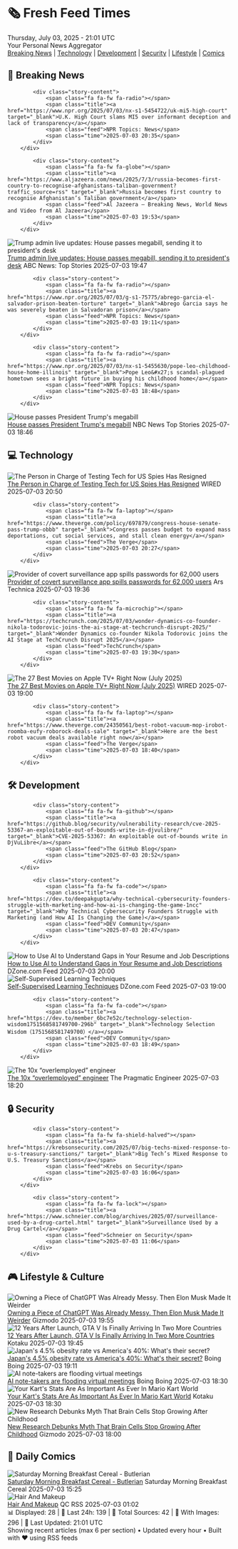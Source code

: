 <!-- Processing 54 RSS feeds at 2025-07-03 21:01:34 UTC -->
<!-- Processing: Dilbert -->
<!-- Processing: Cyanide & Happiness -->
<!-- Processing: Questionable Content -->
<!-- Processing: CNN Top Stories -->
<!-- Processing: BBC World News -->
<!-- Processing: Al Jazeera Breaking News -->
<!-- Processing: NPR News -->
<!-- Processing: Reuters Top News -->
<!-- Processing: The Verge -->
<!-- Processing: O'Reilly Radar -->
<!-- Processing: WIRED -->
<!-- Processing: Dev.to -->
<!-- Processing: DistroWatch -->
<!-- Processing: GitHub Blog -->
<!-- Processing: GitLab Blog -->
<!-- Processing: DZone -->
<!-- Processing: The Pragmatic Engineer -->
<!-- Processing: Lifehacker -->
<!-- Processing: Kotaku -->
<!-- Processing: Boing Boing -->
<!-- Processing: Krebs on Security -->
<!-- Processing: Schneier on Security -->
<!-- Generated 9 new posts out of 22 feeds processed -->
<div class="newspaper-header">
    <h1 class="newspaper-title">🗞️ Fresh Feed Times</h1>
    <div class="newspaper-date">Thursday, July 03, 2025 - 21:01 UTC</div>
    <div class="newspaper-subtitle">Your Personal News Aggregator</div>
</div>

<div class="newspaper-nav">
    <a href="#breaking">Breaking News</a> |
    <a href="#tech">Technology</a> |
    <a href="#dev">Development</a> |
    <a href="#security">Security</a> |
    <a href="#lifestyle">Lifestyle</a> |
    <a href="#webcomics">Comics</a>
</div>

<div class="news-section breaking-news" id="breaking">
<h2 class="section-header">🚨 Breaking News</h2>
<div class="stories-container">
<div class="story">
            
            <div class="story-content">
                <span class="fa fa-fw fa-radio"></span>
                <span class="title"><a href="https://www.npr.org/2025/07/03/nx-s1-5454722/uk-mi5-high-court" target="_blank">U.K. High Court slams MI5 over informant deception and lack of transparency</a></span>
                <span class="feed">NPR Topics: News</span>
                <span class="time">2025-07-03 20:35</span>
            </div>
        </div>
<div class="story">
            
            <div class="story-content">
                <span class="fa fa-fw fa-globe"></span>
                <span class="title"><a href="https://www.aljazeera.com/news/2025/7/3/russia-becomes-first-country-to-recognise-afghanistans-taliban-government?traffic_source=rss" target="_blank">Russia becomes first country to recognise Afghanistan’s Taliban government</a></span>
                <span class="feed">Al Jazeera – Breaking News, World News and Video from Al Jazeera</span>
                <span class="time">2025-07-03 19:53</span>
            </div>
        </div>
<div class="story">
            <img src="https://s.abcnews.com/images/US/house-14-gty-gmh-250703_1751571774339_hpMain_4x3t_384.jpg" alt="Trump admin live updates: House passes megabill, sending it to president&#x27;s desk" class="story-image" loading="lazy" onerror="this.style.display='none'">
            <div class="story-content">
                <span class="fa fa-fw fa-tv"></span>
                <span class="title"><a href="https://abcnews.go.com/US/live-updates/trump-admin-live-updates-senate-begin-big-beautiful/?id=123330663" target="_blank">Trump admin live updates: House passes megabill, sending it to president&#x27;s desk</a></span>
                <span class="feed">ABC News: Top Stories</span>
                <span class="time">2025-07-03 19:47</span>
            </div>
        </div>
<div class="story">
            
            <div class="story-content">
                <span class="fa fa-fw fa-radio"></span>
                <span class="title"><a href="https://www.npr.org/2025/07/03/g-s1-75775/abrego-garcia-el-salvador-prison-beaten-torture" target="_blank">Abrego Garcia says he was severely beaten in Salvadoran prison</a></span>
                <span class="feed">NPR Topics: News</span>
                <span class="time">2025-07-03 19:11</span>
            </div>
        </div>
<div class="story">
            
            <div class="story-content">
                <span class="fa fa-fw fa-radio"></span>
                <span class="title"><a href="https://www.npr.org/2025/07/03/nx-s1-5455630/pope-leo-childhood-house-home-illinois" target="_blank">Pope Leo&#x27;s scandal-plagued hometown sees a bright future in buying his childhood home</a></span>
                <span class="feed">NPR Topics: News</span>
                <span class="time">2025-07-03 18:48</span>
            </div>
        </div>
<div class="story">
            <img src="https://media-cldnry.s-nbcnews.com/image/upload/t_fit_1500w/mpx/2704722219/2025_07/1751568413371_now_daily_b_house_megabill_250703_1920x1080-nrm8sf.jpg" alt="House passes President Trump&#x27;s megabill" class="story-image" loading="lazy" onerror="this.style.display='none'">
            <div class="story-content">
                <span class="fa fa-fw fa-broadcast-tower"></span>
                <span class="title"><a href="https://www.nbcnews.com/now/video/house-passes-president-trump-s-megabill-242669125837" target="_blank">House passes President Trump&#x27;s megabill</a></span>
                <span class="feed">NBC News Top Stories</span>
                <span class="time">2025-07-03 18:46</span>
            </div>
        </div>
</div>
</div>
<div class="news-section tech-news" id="tech">
<h2 class="section-header">💻 Technology</h2>
<div class="stories-container">
<div class="story">
            <img src="https://media.wired.com/photos/6866d9ced7b7c86f646030d4/master/pass/GettyImages-2213769363.jpg" alt="The Person in Charge of Testing Tech for US Spies Has Resigned" class="story-image" loading="lazy" onerror="this.style.display='none'">
            <div class="story-content">
                <span class="fa fa-fw fa-bolt"></span>
                <span class="title"><a href="https://www.wired.com/story/iarpa-director-resigns-odni/" target="_blank">The Person in Charge of Testing Tech for US Spies Has Resigned</a></span>
                <span class="feed">WIRED</span>
                <span class="time">2025-07-03 20:50</span>
            </div>
        </div>
<div class="story">
            
            <div class="story-content">
                <span class="fa fa-fw fa-laptop"></span>
                <span class="title"><a href="https://www.theverge.com/policy/697879/congress-house-senate-pass-trump-obbb" target="_blank">Congress passes budget to expand mass deportations, cut social services, and stall clean energy</a></span>
                <span class="feed">The Verge</span>
                <span class="time">2025-07-03 20:27</span>
            </div>
        </div>
<div class="story">
            <img src="https://cdn.arstechnica.net/wp-content/uploads/2023/02/getty-surveillance-500x500.jpg" alt="Provider of covert surveillance app spills passwords for 62,000 users" class="story-image" loading="lazy" onerror="this.style.display='none'">
            <div class="story-content">
                <span class="fa fa-fw fa-cog"></span>
                <span class="title"><a href="https://arstechnica.com/security/2025/07/provider-of-covert-surveillance-app-spills-passwords-for-62000-users/" target="_blank">Provider of covert surveillance app spills passwords for 62,000 users</a></span>
                <span class="feed">Ars Technica</span>
                <span class="time">2025-07-03 19:36</span>
            </div>
        </div>
<div class="story">
            
            <div class="story-content">
                <span class="fa fa-fw fa-microchip"></span>
                <span class="title"><a href="https://techcrunch.com/2025/07/03/wonder-dynamics-co-founder-nikola-todorovic-joins-the-ai-stage-at-techcrunch-disrupt-2025/" target="_blank">Wonder Dynamics co-founder Nikola Todorovic joins the AI Stage at TechCrunch Disrupt 2025</a></span>
                <span class="feed">TechCrunch</span>
                <span class="time">2025-07-03 19:30</span>
            </div>
        </div>
<div class="story">
            <img src="https://media.wired.com/photos/683e2aab7563d3dfda7e6119/master/pass/Apple-Movie-Guide-Culture-Bono_Stories_Of_Surrender_Photo_0104.jpg" alt="The 27 Best Movies on Apple TV+ Right Now (July 2025)" class="story-image" loading="lazy" onerror="this.style.display='none'">
            <div class="story-content">
                <span class="fa fa-fw fa-bolt"></span>
                <span class="title"><a href="https://www.wired.com/story/best-apple-tv-plus-movies/" target="_blank">The 27 Best Movies on Apple TV+ Right Now (July 2025)</a></span>
                <span class="feed">WIRED</span>
                <span class="time">2025-07-03 19:00</span>
            </div>
        </div>
<div class="story">
            
            <div class="story-content">
                <span class="fa fa-fw fa-laptop"></span>
                <span class="title"><a href="https://www.theverge.com/24350561/best-robot-vacuum-mop-irobot-roomba-eufy-roborock-deals-sale" target="_blank">Here are the best robot vacuum deals available right now</a></span>
                <span class="feed">The Verge</span>
                <span class="time">2025-07-03 18:40</span>
            </div>
        </div>
</div>
</div>
<div class="news-section dev-news" id="dev">
<h2 class="section-header">🛠️ Development</h2>
<div class="stories-container">
<div class="story">
            
            <div class="story-content">
                <span class="fa fa-fw fa-github"></span>
                <span class="title"><a href="https://github.blog/security/vulnerability-research/cve-2025-53367-an-exploitable-out-of-bounds-write-in-djvulibre/" target="_blank">CVE-2025-53367: An exploitable out-of-bounds write in DjVuLibre</a></span>
                <span class="feed">The GitHub Blog</span>
                <span class="time">2025-07-03 20:52</span>
            </div>
        </div>
<div class="story">
            
            <div class="story-content">
                <span class="fa fa-fw fa-code"></span>
                <span class="title"><a href="https://dev.to/deepakgupta/why-technical-cybersecurity-founders-struggle-with-marketing-and-how-ai-is-changing-the-game-1ncc" target="_blank">Why Technical Cybersecurity Founders Struggle with Marketing (and How AI Is Changing the Game)</a></span>
                <span class="feed">DEV Community</span>
                <span class="time">2025-07-03 20:47</span>
            </div>
        </div>
<div class="story">
            <img src="https://dz2cdn1.dzone.com/thumbnail?fid=18489347&w=600" alt="How to Use AI to Understand Gaps in Your Resume and Job Descriptions" class="story-image" loading="lazy" onerror="this.style.display='none'">
            <div class="story-content">
                <span class="fa fa-fw fa-newspaper"></span>
                <span class="title"><a href="https://dzone.com/articles/how-to-use-ai-resumes-job-descriptiption-ats" target="_blank">How to Use AI to Understand Gaps in Your Resume and Job Descriptions</a></span>
                <span class="feed">DZone.com Feed</span>
                <span class="time">2025-07-03 20:00</span>
            </div>
        </div>
<div class="story">
            <img src="https://dz2cdn1.dzone.com/thumbnail?fid=18489782&w=600" alt="Self-Supervised Learning Techniques" class="story-image" loading="lazy" onerror="this.style.display='none'">
            <div class="story-content">
                <span class="fa fa-fw fa-newspaper"></span>
                <span class="title"><a href="https://dzone.com/articles/self-supervised-learning-techniques-visual-tracking" target="_blank">Self-Supervised Learning Techniques</a></span>
                <span class="feed">DZone.com Feed</span>
                <span class="time">2025-07-03 19:00</span>
            </div>
        </div>
<div class="story">
            
            <div class="story-content">
                <span class="fa fa-fw fa-code"></span>
                <span class="title"><a href="https://dev.to/member_6bc7e52c/technology-selection-wisdom1751568581749700-296b" target="_blank">Technology Selection Wisdom（1751568581749700）</a></span>
                <span class="feed">DEV Community</span>
                <span class="time">2025-07-03 18:49</span>
            </div>
        </div>
<div class="story">
            <img src="https://substack-post-media.s3.amazonaws.com/public/images/4cbf8b0a-697f-48ab-ab62-9767cba9904b_1890x1052.png" alt="The 10x “overlemployed” engineer" class="story-image" loading="lazy" onerror="this.style.display='none'">
            <div class="story-content">
                <span class="fa fa-fw fa-wrench"></span>
                <span class="title"><a href="https://newsletter.pragmaticengineer.com/p/the-10x-overlemployed-engineer" target="_blank">The 10x “overlemployed” engineer</a></span>
                <span class="feed">The Pragmatic Engineer</span>
                <span class="time">2025-07-03 18:20</span>
            </div>
        </div>
</div>
</div>
<div class="news-section security-news" id="security">
<h2 class="section-header">🔒 Security</h2>
<div class="stories-container">
<div class="story">
            
            <div class="story-content">
                <span class="fa fa-fw fa-shield-halved"></span>
                <span class="title"><a href="https://krebsonsecurity.com/2025/07/big-techs-mixed-response-to-u-s-treasury-sanctions/" target="_blank">Big Tech’s Mixed Response to U.S. Treasury Sanctions</a></span>
                <span class="feed">Krebs on Security</span>
                <span class="time">2025-07-03 16:06</span>
            </div>
        </div>
<div class="story">
            
            <div class="story-content">
                <span class="fa fa-fw fa-lock"></span>
                <span class="title"><a href="https://www.schneier.com/blog/archives/2025/07/surveillance-used-by-a-drug-cartel.html" target="_blank">Surveillance Used by a Drug Cartel</a></span>
                <span class="feed">Schneier on Security</span>
                <span class="time">2025-07-03 11:06</span>
            </div>
        </div>
</div>
</div>
<div class="news-section lifestyle-news" id="lifestyle">
<h2 class="section-header">🎮 Lifestyle & Culture</h2>
<div class="stories-container">
<div class="story">
            <img src="https://gizmodo.com/app/uploads/2024/11/openai-rawstory-copyright.jpg" alt="Owning a Piece of ChatGPT Was Already Messy. Then Elon Musk Made It Weirder" class="story-image" loading="lazy" onerror="this.style.display='none'">
            <div class="story-content">
                <span class="fa fa-fw fa-computer"></span>
                <span class="title"><a href="https://gizmodo.com/owning-a-piece-of-chatgpt-was-already-messy-then-elon-musk-made-it-weirder-2000623955" target="_blank">Owning a Piece of ChatGPT Was Already Messy. Then Elon Musk Made It Weirder</a></span>
                <span class="feed">Gizmodo</span>
                <span class="time">2025-07-03 19:55</span>
            </div>
        </div>
<div class="story">
            <img src="https://i.kinja-img.com/image/upload/c_fit,q_80,w_636/22fab34109b1ea2fe14298ebcf417b53.jpg" alt="12 Years After Launch, GTA V Is Finally Arriving In Two More Countries" class="story-image" loading="lazy" onerror="this.style.display='none'">
            <div class="story-content">
                <span class="fa fa-fw fa-gamepad"></span>
                <span class="title"><a href="https://kotaku.com/gta-v-officially-launching-in-saudi-arabia-12-years-aft-1851785628" target="_blank">12 Years After Launch, GTA V Is Finally Arriving In Two More Countries</a></span>
                <span class="feed">Kotaku</span>
                <span class="time">2025-07-03 19:45</span>
            </div>
        </div>
<div class="story">
            <img src="https://i0.wp.com/boingboing.net/wp-content/uploads/2025/07/japan-obesity.jpg?fit=1080%2C559&amp;quality=60&amp;ssl=1" alt="Japan&#x27;s 4.5% obesity rate vs America&#x27;s 40%: What&#x27;s their secret?" class="story-image" loading="lazy" onerror="this.style.display='none'">
            <div class="story-content">
                <span class="fa fa-fw fa-arrow-right"></span>
                <span class="title"><a href="https://boingboing.net/2025/07/03/japans-4-5-obesity-rate-vs-americas-40-whats-their-secret.html" target="_blank">Japan&#x27;s 4.5% obesity rate vs America&#x27;s 40%: What&#x27;s their secret?</a></span>
                <span class="feed">Boing Boing</span>
                <span class="time">2025-07-03 19:11</span>
            </div>
        </div>
<div class="story">
            <img src="https://i0.wp.com/boingboing.net/wp-content/uploads/2025/07/automaton.jpg?fit=1200%2C905&amp;quality=60&amp;ssl=1" alt="AI note-takers are flooding virtual meetings" class="story-image" loading="lazy" onerror="this.style.display='none'">
            <div class="story-content">
                <span class="fa fa-fw fa-arrow-right"></span>
                <span class="title"><a href="https://boingboing.net/2025/07/03/ai-note-takers-are-flooding-virtual-meetings.html" target="_blank">AI note-takers are flooding virtual meetings</a></span>
                <span class="feed">Boing Boing</span>
                <span class="time">2025-07-03 18:30</span>
            </div>
        </div>
<div class="story">
            <img src="https://i.kinja-img.com/image/upload/c_fit,q_80,w_636/f095301951fd2bd01bbb19a78ebcb5c9.jpg" alt="Your Kart&#x27;s Stats Are As Important As Ever In Mario Kart World" class="story-image" loading="lazy" onerror="this.style.display='none'">
            <div class="story-content">
                <span class="fa fa-fw fa-gamepad"></span>
                <span class="title"><a href="https://kotaku.com/mario-kart-world-kart-best-stats-weight-vehicle-1851785613" target="_blank">Your Kart&#x27;s Stats Are As Important As Ever In Mario Kart World</a></span>
                <span class="feed">Kotaku</span>
                <span class="time">2025-07-03 18:30</span>
            </div>
        </div>
<div class="story">
            <img src="https://gizmodo.com/app/uploads/2025/07/neurons.jpg" alt="New Research Debunks Myth That Brain Cells Stop Growing After Childhood" class="story-image" loading="lazy" onerror="this.style.display='none'">
            <div class="story-content">
                <span class="fa fa-fw fa-computer"></span>
                <span class="title"><a href="https://gizmodo.com/new-research-debunks-myth-that-brain-cells-stop-growing-after-childhood-2000623506" target="_blank">New Research Debunks Myth That Brain Cells Stop Growing After Childhood</a></span>
                <span class="feed">Gizmodo</span>
                <span class="time">2025-07-03 18:00</span>
            </div>
        </div>
</div>
</div>
<div class="news-section webcomics-section" id="webcomics">
<h2 class="section-header">🎨 Daily Comics</h2>
<div class="stories-container">
<div class="story">
            <img src="https://www.smbc-comics.com/comics/1750828267-20250703.png" alt="Saturday Morning Breakfast Cereal - Butlerian" class="story-image" loading="lazy" onerror="this.style.display='none'">
            <div class="story-content">
                <span class="fa fa-fw fa-smile"></span>
                <span class="title"><a href="https://www.smbc-comics.com/comic/butlerian" target="_blank">Saturday Morning Breakfast Cereal - Butlerian</a></span>
                <span class="feed">Saturday Morning Breakfast Cereal</span>
                <span class="time">2025-07-03 15:25</span>
            </div>
        </div>
<div class="story">
            <img src="http://www.questionablecontent.net/comics/5605.png" alt="Hair And Makeup" class="story-image" loading="lazy" onerror="this.style.display='none'">
            <div class="story-content">
                <span class="fa fa-fw fa-music"></span>
                <span class="title"><a href="http://questionablecontent.net/view.php?comic=5605" target="_blank">Hair And Makeup</a></span>
                <span class="feed">QC RSS</span>
                <span class="time">2025-07-03 01:02</span>
            </div>
        </div>
</div>
</div>

<div class="newspaper-footer">
    <div class="stats">
        📊 Displayed: 28 | 📅 Last 24h: 139 | 📡 Total Sources: 42 | 📸 With Images: 296 |
        🔄 Last Updated: 21:01 UTC
    </div>
    <div class="footer-note">
        Showing recent articles (max 6 per section) • Updated every hour • Built with ❤️ using RSS feeds
    </div>
</div>
